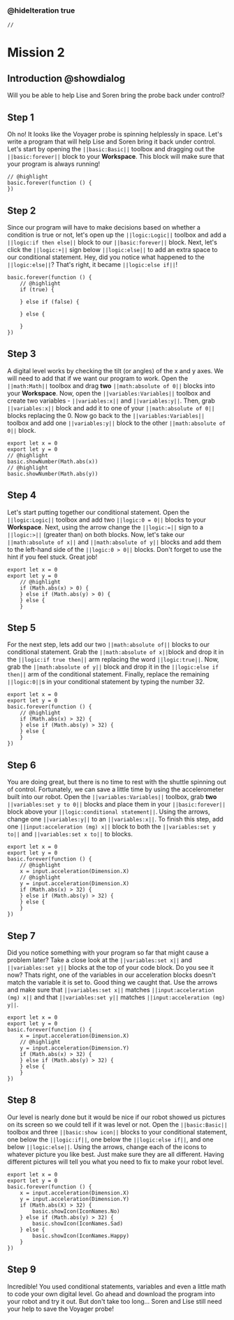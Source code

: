 ### @hideIteration true

```template
//
```

# Mission 2

## Introduction @showdialog

Will you be able to help Lise and Soren bring the probe back under control?

## Step 1

Oh no! It looks like the Voyager probe is spinning helplessly in space. Let's write a program that will help Lise and Soren bring it back under control. Let's start by opening the ``||basic:Basic||`` toolbox and dragging out the ``||basic:forever||`` block to your **Workspace**. This block will make sure that your program is always running!

```block
// @highlight
basic.forever(function () {
})
```

## Step 2

Since our program will have to make decisions based on whether a condition is true or not, let's open up the ``||logic:Logic||`` toolbox and add a ``||logic:if then else||`` block to our ``||basic:forever||`` block. Next, let's click the ``||logic:+||`` sign below ``||logic:else||`` to add an extra space to our conditional statement. Hey, did you notice what happened to the ``||logic:else||``? That's right, it became ``||logic:else if||``!

```block
basic.forever(function () {
    // @highlight
    if (true) {
    	
    } else if (false) {
    	
    } else {
    	
    }
})
```

## Step 3

A digital level works by checking the tilt (or angles) of the x and y axes. We will need to add that if we want our program to work. Open the ``||math:Math||`` toolbox and drag **two** ``||math:absolute of 0||`` blocks into your **Workspace**. Now, open the ``||variables:Variables||`` toolbox and create two variables - ``||variables:x||`` and ``||variables:y||``. Then, grab ``||variables:x||`` block and add it to one of your ``||math:absolute of 0||`` blocks replacing the 0. Now go back to the ``||variables:Variables||`` toolbox and add one ``||variables:y||`` block to the other ``||math:absolute of 0||`` block.

```block
export let x = 0
export let y = 0
// @highlight
basic.showNumber(Math.abs(x))
// @highlight
basic.showNumber(Math.abs(y))
```

## Step 4

Let's start putting together our conditional statement. Open the ``||logic:Logic||`` toolbox and add two ``||logic:0 = 0||`` blocks to your **Workspace**. Next, using the arrow change the ``||logic:=||`` sign to a ``||logic:>||`` (greater than) on both blocks. Now, let's take our ``||math:absolute of x||`` and ``||math:absolute of y||`` blocks and add them to the left-hand side of the ``||logic:0 > 0||`` blocks. Don't forget to use the hint if you feel stuck. Great job!

```block
export let x = 0
export let y = 0
    // @highlight
    if (Math.abs(x) > 0) {
    } else if (Math.abs(y) > 0) {
    } else {
    }
```

## Step 5

For the next step, lets add our two ``||math:absolute of||`` blocks to our conditional statement. Grab the ``||math:absolute of x||``block and drop it in the ``||logic:if true then||`` arm replacing the word ``||logic:true||``. Now, grab the ``||math:absolute of y||`` block and drop it in the ``||logic:else if then||`` arm of the conditional statement. Finally, replace the remaining ``||logic:0||``s in your conditional statement by typing the number 32.

```block
export let x = 0
export let y = 0
basic.forever(function () {
    // @highlight
    if (Math.abs(x) > 32) {
    } else if (Math.abs(y) > 32) {
    } else {
    }
})
```

## Step 6

You are doing great, but there is no time to rest with the shuttle spinning out of control. Fortunately, we can save a little time by using the accelerometer built into our robot. Open the ``||variables:Variables||`` toolbox, grab **two** ``||variables:set y to 0||`` blocks and place them in your ``||basic:forever||`` block above your ``||logic:conditional statement||``. Using the arrows, change one ``||variables:y||`` to an ``||variables:x||``. To finish this step, add one ``||input:acceleration (mg) x||`` block to both the ``||variables:set y to||`` and ``||variables:set x to||`` to blocks.

```block
export let x = 0
export let y = 0
basic.forever(function () {
    // @highlight
    x = input.acceleration(Dimension.X)
    // @highlight
    y = input.acceleration(Dimension.X)
    if (Math.abs(x) > 32) {
    } else if (Math.abs(y) > 32) {
    } else {
    }
})
```

## Step 7

Did you notice something with your program so far that might cause a problem later? Take a close look at the ``||variables:set x||`` and ``||variables:set y||`` blocks at the top of your code block. Do you see it now? Thats right, one of the variables in our acceleration blocks doesn't match the variable it is set to. Good thing we caught that. Use the arrows and make sure that ``||variables:set x||`` matches ``||input:acceleration (mg) x||`` and that ``||variables:set y||`` matches ``||input:acceleration (mg) y||``.

```block
export let x = 0
export let y = 0
basic.forever(function () {
    x = input.acceleration(Dimension.X)
    // @highlight
    y = input.acceleration(Dimension.Y)
    if (Math.abs(x) > 32) {
    } else if (Math.abs(y) > 32) {
    } else {
    }
})
```

## Step 8

Our level is nearly done but it would be nice if our robot showed us pictures on its screen so we could tell if it was level or not. Open the ``||basic:Basic||`` toolbox and three ``||basic:show icon||`` blocks to your conditional statement, one below the ``||logic:if||``, one below the ``||logic:else if||``, and one below ``||logic:else||``. Using the arrows, change each of the icons to whatever picture you like best. Just make sure they are all different. Having different pictures will tell you what you need to fix to make your robot level.

```block
export let x = 0
export let y = 0
basic.forever(function () {
    x = input.acceleration(Dimension.X)
    y = input.acceleration(Dimension.Y)
    if (Math.abs(X) > 32) {
        basic.showIcon(IconNames.No)
    } else if (Math.abs(y) > 32) {
        basic.showIcon(IconNames.Sad)
    } else {
        basic.showIcon(IconNames.Happy)
    }
})
```

## Step 9

Incredible! You used conditional statements, variables and even a little math to code your own digital level. Go ahead and download the program into your robot and try it out. But don't take too long... Soren and Lise still need your help to save the Voyager probe!



